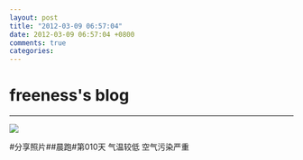 ```yaml
---
layout: post
title: "2012-03-09 06:57:04"
date: 2012-03-09 06:57:04 +0800
comments: true
categories: 
---
```


# freeness's blog

----------

![](http://okqmqrbgo.bkt.clouddn.com/201203090657041.jpg)

>
\#分享照片\#\#晨跑\#第010天 气温较低 空气污染严重